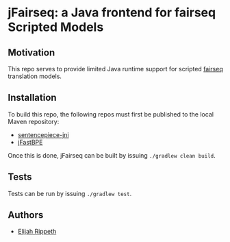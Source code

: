 # jFairseq: a Java frontend for fairseq Scripted Models

## Motivation

This repo serves to provide limited Java runtime support for scripted [fairseq](https://github.com/pytorch/fairseq/) translation models. 

## Installation

To build this repo, the following repos must first be published to the local Maven repository:

- [sentencepiece-jni](https://github.com/levyfan/sentencepiece-jni)
- [jFastBPE](https://github.com/mitre/jfastbpe)

Once this is done, jFairseq can be built by issuing `./gradlew clean build`.

## Tests

Tests can be run by issuing `./gradlew test`.

## Authors

- [Elijah Rippeth](mailto:erippeth@mitre.org)
